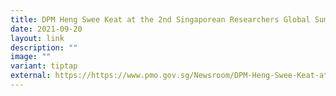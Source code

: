 ```yaml
---
title: DPM Heng Swee Keat at the 2nd Singaporean Researchers Global Summit 2021
date: 2021-09-20
layout: link
description: ""
image: ""
variant: tiptap
external: https://https://www.pmo.gov.sg/Newsroom/DPM-Heng-Swee-Keat-at-the-2nd-Singaporean-Researchers-Global-Summit-2021
---
```

